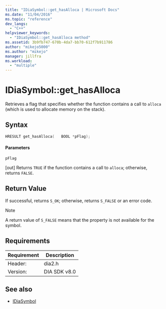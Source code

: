 ```yaml
---
title: "IDiaSymbol::get_hasAlloca | Microsoft Docs"
ms.date: "11/04/2016"
ms.topic: "reference"
dev_langs:
  - "C++"
helpviewer_keywords:
  - "IDiaSymbol::get_hasAlloca method"
ms.assetid: 3b9fb747-670b-4da7-bb70-612f7b911786
author: "mikejo5000"
ms.author: "mikejo"
manager: jillfra
ms.workload:
  - "multiple"
---
```

# IDiaSymbol::get_hasAlloca
Retrieves a flag that specifies whether the function contains a call to `alloca` (which is used to allocate memory on the stack).

## Syntax

```cpp
HRESULT get_hasAlloca(   BOOL *pFlag);
```

#### Parameters
 `pFlag`

[out] Returns `TRUE` if the function contains a call to `alloca`; otherwise, returns `FALSE`.

## Return Value
 If successful, returns `S_OK`; otherwise, returns `S_FALSE` or an error code.

> [!NOTE]
> A return value of `S_FALSE` means that the property is not available for the symbol.

## Requirements

|Requirement|Description|
|-----------------|-----------------|
|Header:|dia2.h|
|Version:|DIA SDK v8.0|

## See also
- [IDiaSymbol](../../debugger/debug-interface-access/idiasymbol.md)